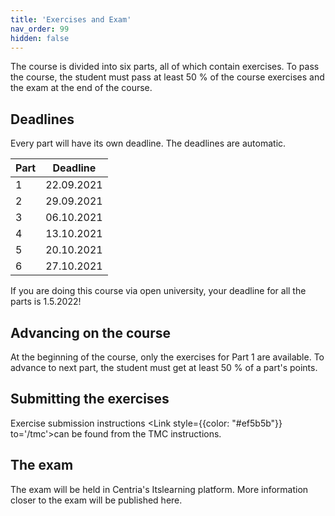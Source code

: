 ```yaml
---
title: 'Exercises and Exam'
nav_order: 99
hidden: false
---
```


The course is divided into six parts, all of which contain exercises. To pass the course, the student must pass at least 50 % of the course exercises and the exam at the end of the course.

## Deadlines

Every part will have its own deadline. The deadlines are automatic.

| Part | Deadline       |
| :----| :------------: |
| 1    |   22.09.2021   |
| 2    |   29.09.2021   |
| 3    |   06.10.2021   |
| 4    |   13.10.2021   |
| 5    |   20.10.2021   |
| 6    |   27.10.2021   |


<Note>
If you are doing this course via open university, your deadline for all the parts is 1.5.2022!
</Note>

## Advancing on the course

At the beginning of the course, only the exercises for Part 1 are available. To advance to next part, the student must get at least 50 % of a part's points.

## Submitting the exercises

Exercise submission instructions <Link style={{color: "#ef5b5b"}} to='/tmc'>can be found from the TMC instructions.</Link> 

## The exam

The exam will be held in Centria's Itslearning platform. More information closer to the exam will be published here.